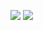 [![](https://github-readme-stats.vercel.app/api?username=rpaladin&theme=vue-dark&show_icons=true)](https://github.com/anuraghazra/github-readme-stats) ![](https://github-readme-stats.vercel.app/api/top-langs/?username=rpaladin&layout=compact&theme=vue-dark&show_icons=true)
